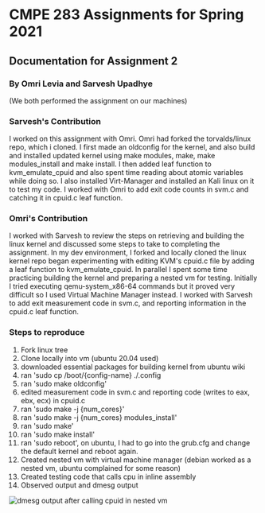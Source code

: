 # CMPE 283 Assignments for Spring 2021
## Documentation for Assignment 2
### By Omri Levia and Sarvesh Upadhye
(We both performed the assignment on our machines)


### Sarvesh's Contribution
I worked on this assignment with Omri. Omri had forked the torvalds/linux repo, which i cloned. I first made an oldconfig for the kernel, and also build and installed updated kernel using make modules, make, make modules_install and make install. I then added leaf function to kvm_emulate_cpuid and also spent time reading about atomic variables while doing so. I also installed Virt-Manager and installed an Kali linux on it to test my code. I worked with Omri to add exit code counts in svm.c and catching it in cpuid.c leaf function.

### Omri's Contribution
I worked with Sarvesh to review the steps on retrieving and building the linux kernel and discussed some steps to take to completing the assignment. In my dev environment, I forked and locally cloned the linux kernel repo began experimenting with editing KVM's cpuid.c file by adding a leaf function to kvm_emulate_cpuid. In parallel I spent some time practicing building the kernel and preparing a nested vm for testing. Initially I tried executing qemu-system_x86-64 commands but it proved very difficult so I used Virtual Machine Manager instead. I worked with Sarvesh to add exit measurement code in svm.c, and reporting information in the cpuid.c leaf function. 

### Steps to reproduce
1. Fork linux tree
2. Clone locally into vm (ubuntu 20.04 used)
3. downloaded essential packages for building kernel from ubuntu wiki 
4. ran 'sudo cp /boot/{config-name} ./.config
5. ran 'sudo make oldconfig'
6. edited measurement code in svm.c and reporting code (writes to eax, ebx, ecx) in cpuid.c
7. ran 'sudo make -j {num_cores}'
8. ran 'sudo make -j {num_cores} modules_install'
9. ran 'sudo make'
10. ran 'sudo make install'
11. ran 'sudo reboot', on ubuntu, I had to go into the grub.cfg and change the default kernel and reboot again. 
12. Created nested vm with virtual machine manager (debian worked as a nested vm, ubuntu complained for some reason)
13. Created testing code that calls cpu in inline assembly 
14. Observed output and dmesg output

![dmesg output after calling cpuid in nested vm](https://user-images.githubusercontent.com/34635965/116480252-d7ab6880-a835-11eb-9278-6f031e044f63.png)




